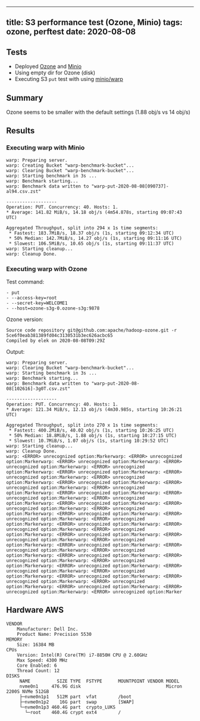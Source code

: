  ---
title: S3 performance test (Ozone, Minio)
tags: ozone, perftest
date: 2020-08-08
---

## Tests

 * Deployed [Ozone](https://github.com/flokkr/docker-ozone/tree/master/examples/simple) and [Minio](https://github.com/elek/docker-minio/tree/master/examples/simple)
 * Using empty dir for Ozone (disk)
 * Executing S3 `put` test with using [minio/warp](https://github.com/minio/warp) 

## Summary 

Ozone seems to be smaller with the default settings (1.88 obj/s vs 14 obj/s)

## Results

### Executing warp with Minio

```shell
warp: Preparing server.
warp: Creating Bucket "warp-benchmark-bucket"...
warp: Clearing Bucket "warp-benchmark-bucket"...
warp: Starting benchmark in 3s ...
warp: Benchmark starting...
warp: Benchmark data written to "warp-put-2020-08-08[090737]-al94.csv.zst"

-------------------
Operation: PUT. Concurrency: 40. Hosts: 1.
* Average: 141.82 MiB/s, 14.18 obj/s (4m54.878s, starting 09:07:43 UTC)

Aggregated Throughput, split into 294 x 1s time segments:
 * Fastest: 183.7MiB/s, 18.37 obj/s (1s, starting 09:12:34 UTC)
 * 50% Median: 142.7MiB/s, 14.27 obj/s (1s, starting 09:11:16 UTC)
 * Slowest: 106.5MiB/s, 10.65 obj/s (1s, starting 09:11:37 UTC)
warp: Starting cleanup...
warp: Cleanup Done.
```

### Executing warp with Ozone

Test command:

```shell
- put
- --access-key=root
- --secret-key=WELCOME1
- --host=ozone-s3g-0.ozone-s3g:9878
```

Ozone version:

```shell
Source code repository git@github.com:apache/hadoop-ozone.git -r 5ce6f0eab381389fd04c3130531b3ec626acbc65
Compiled by elek on 2020-08-08T09:29Z
```

Output:

```shell
warp: Preparing server.
warp: Clearing Bucket "warp-benchmark-bucket"...
warp: Starting benchmark in 3s ...
warp: Benchmark starting...
warp: Benchmark data written to "warp-put-2020-08-08[102616]-3g0T.csv.zst"

-------------------
Operation: PUT. Concurrency: 40. Hosts: 1.
* Average: 121.34 MiB/s, 12.13 obj/s (4m30.985s, starting 10:26:21 UTC)

Aggregated Throughput, split into 270 x 1s time segments:
 * Fastest: 400.2MiB/s, 40.02 obj/s (1s, starting 10:26:25 UTC)
 * 50% Median: 18.8MiB/s, 1.88 obj/s (1s, starting 10:27:15 UTC)
 * Slowest: 10.7MiB/s, 1.07 obj/s (1s, starting 10:29:52 UTC)
warp: Starting cleanup...
warp: Cleanup Done.
warp: <ERROR> unrecognized option:Markerwarp: <ERROR> unrecognized option:Markerwarp: <ERROR> unrecognized option:Markerwarp: <ERROR> unrecognized option:Markerwarp: <ERROR> unrecognized option:Markerwarp: <ERROR> unrecognized option:Markerwarp: <ERROR> unrecognized option:Markerwarp: <ERROR> unrecognized option:Markerwarp: <ERROR> unrecognized option:Markerwarp: <ERROR> unrecognized option:Markerwarp: <ERROR> unrecognized option:Markerwarp: <ERROR> unrecognized option:Markerwarp: <ERROR> unrecognized option:Markerwarp: <ERROR> unrecognized option:Markerwarp: <ERROR> unrecognized option:Markerwarp: <ERROR> unrecognized option:Markerwarp: <ERROR> unrecognized option:Markerwarp: <ERROR> unrecognized option:Markerwarp: <ERROR> unrecognized option:Markerwarp: <ERROR> unrecognized option:Markerwarp: <ERROR> unrecognized option:Markerwarp: <ERROR> unrecognized option:Markerwarp: <ERROR> unrecognized option:Markerwarp: <ERROR> unrecognized option:Markerwarp: <ERROR> unrecognized option:Markerwarp: <ERROR> unrecognized option:Markerwarp: <ERROR> unrecognized option:Markerwarp: <ERROR> unrecognized option:Markerwarp: <ERROR> unrecognized option:Markerwarp: <ERROR> unrecognized option:Markerwarp: <ERROR> unrecognized option:Markerwarp: <ERROR> unrecognized option:Markerwarp: <ERROR> unrecognized option:Markerwarp: <ERROR> unrecognized option:Markerwarp: <ERROR> unrecognized option:Markerwarp: <ERROR> unrecognized option:Markerwarp: <ERROR> unrecognized option:Markerwarp: <ERROR> unrecognized option:Markerwarp: <ERROR> unrecognized option:Markerwarp: <ERROR> unrecognized option:Markerwarp: <ERROR> unrecognized option:Marker
```



## Hardware AWS

```shell
VENDOR
	Manufacturer: Dell Inc.
	Product Name: Precision 5530
MEMORY
	Size: 16384 MB
CPUs
	Version: Intel(R) Core(TM) i7-8850H CPU @ 2.60GHz
	Max Speed: 4300 MHz
	Core Enabled: 6
	Thread Count: 12
DISKS
     NAME          SIZE TYPE  FSTYPE      MOUNTPOINT VENDOR MODEL
     nvme0n1     476.9G disk                                Micron 2200S NVMe 512GB
     ├─nvme0n1p1   512M part  vfat        /boot
     ├─nvme0n1p2    16G part  swap        [SWAP]
     └─nvme0n1p3 460.4G part  crypto_LUKS
       └─root    460.4G crypt ext4        /
```
